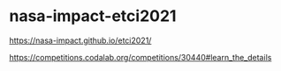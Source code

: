 # nasa-impact-etci2021

https://nasa-impact.github.io/etci2021/

https://competitions.codalab.org/competitions/30440#learn_the_details
